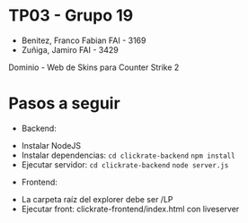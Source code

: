 # TP03 - Grupo 19
 - Benitez, Franco Fabian   FAI - 3169
 - Zuñiga, Jamiro           FAI - 3429  

Dominio - Web de Skins para Counter Strike 2

# Pasos a seguir

+ Backend:
- Instalar NodeJS
- Instalar dependencias: `cd clickrate-backend` `npm install`
- Ejecutar servidor: `cd clickrate-backend` `node server.js`

+ Frontend:
- La carpeta raíz del explorer debe ser /LP
- Ejecutar front: clickrate-frontend/index.html con liveserver
